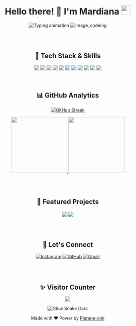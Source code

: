 <h1 align="center">Hello there! 👋 I'm Mardiana <img src="https://media.giphy.com/media/hvRJCLFzcasrR4ia7z/giphy.gif" width="30px"></h1>

<div align="center">
<img src="https://readme-typing-svg.demolab.com?font=Fira+Code&size=25&pause=1000&color=00C4FF&center=true&vCenter=true&width=435&lines=Coding+With+Coffee;Debugging+Like+a+Pro;Bugs+Are+Just+Features;Pushing+Code+Not+Panic" alt="Typing animation" />

  <img src="https://user-images.githubusercontent.com/74038190/212750155-3ceddfbd-19d3-40a3-87af-8d329c8323c4.gif" alt="image_codeing"/>
</div>

<br><br>

<h2 align="center">🚀 Tech Stack & Skills</h2>
<div align="center">

<div align="center"> <img src="https://img.shields.io/badge/Java-ED8B00?style=for-the-badge&logo=java&logoColor=white" /> <img src="https://img.shields.io/badge/C++-00599C?style=for-the-badge&logo=c%2B%2B&logoColor=white" /> <img src="https://img.shields.io/badge/PHP-777BB4?style=for-the-badge&logo=php&logoColor=white" /> <img src="https://img.shields.io/badge/JavaScript-F7DF1E?style=for-the-badge&logo=javascript&logoColor=black" /> <img src="https://img.shields.io/badge/React-20232A?style=for-the-badge&logo=react&logoColor=61DAFB" /> <img src="https://img.shields.io/badge/Python-3776AB?style=for-the-badge&logo=python&logoColor=white" /> <img src="https://img.shields.io/badge/Node.js-339933?style=for-the-badge&logo=nodedotjs&logoColor=white" /> <img src="https://img.shields.io/badge/MySQL-4479A1?style=for-the-badge&logo=mysql&logoColor=white" /> <img src="https://img.shields.io/badge/Docker-2496ED?style=for-the-badge&logo=docker&logoColor=white" /> <img src="https://img.shields.io/badge/Figma-F24E1E?style=for-the-badge&logo=figma&logoColor=white" /> <img src="https://img.shields.io/badge/WordPress-21759B?style=for-the-badge&logo=wordpress&logoColor=white" /> </div>

</div>
<br><br>

<h2 align="center">📊 GitHub Analytics</h2>

<div align="center">

  [![GitHub Streak](https://streak-stats.demolab.com?user=mardiana36&theme=dark&background=0d1117&border=00C4FF&stroke=00C4FF&ring=00C4FF&fire=FF79C6&currStreakNum=FFFFFF&sideNums=FFFFFF&currStreakLabel=00C4FF&sideLabels=00C4FF&dates=8A8A8A)](https://git.io/streak-stats)
    
</div>

<div align="center">
  <a href="https://github.com/mardiana36">
    <img height="180em" src="https://github-readme-stats.vercel.app/api?username=mardiana36&show_icons=true&theme=radical&include_all_commits=true&count_private=true&bg_color=0d1117&title_color=00C4FF&icon_color=00C4FF&text_color=FFFFFF" />
    <img height="180em" src="https://github-readme-stats.vercel.app/api/top-langs/?username=mardiana36&layout=compact&langs_count=8&theme=radical&bg_color=0d1117&title_color=00C4FF&text_color=FFFFFF" />
  </a>
</div>

<br><br>

<h2 align="center">🌟 Featured Projects</h2>
<div align="center">
  <a href="https://mardiana36.github.io/FreeFlex.github.io">
    <img align="center" src="https://github-readme-stats.vercel.app/api/pin/?username=mardiana36&repo=FreeFlex.github.io&theme=radical&bg_color=0d1117&title_color=00C4FF" />
  </a>
  <a href="https://mardiana36.github.io/tracoid.github.io">
    <img align="center" src="https://github-readme-stats.vercel.app/api/pin/?username=mardiana36&repo=tracoid.github.io&theme=radical&bg_color=0d1117&title_color=00C4FF" />
  </a>
</div>

<br><br>

<h2 align="center">🤝 Let's Connect</h2>
<div align="center">
  
  [![Instagram](https://img.shields.io/badge/Instagram-%23E4405F.svg?style=for-the-badge&logo=Instagram&logoColor=white&animation=spin&labelColor=0d1117)](https://instagram.com/mardiana_036)
  [![GitHub](https://img.shields.io/badge/GitHub-100000?style=for-the-badge&logo=github&logoColor=white&animation=spin&labelColor=0d1117)](https://github.com/mardiana36)
  [![Gmail](https://img.shields.io/badge/Gmail-D14836?style=for-the-badge&logo=gmail&logoColor=white&animation=spin&labelColor=0d1117)](mailto:kelikimardiana@gmail.com)
  
</div>

<br><br>

<h2 align="center">✨ Visitor Counter</h2>
<div align="center">
  <img src="https://profile-counter.glitch.me/mardiana36/count.svg" />
</div>
  
<div align="center">
  
![Glow Snake Dark](https://mardiana36.github.io/mardiana36/glow-snake-dark.svg)

</div>
<p align="center">Made with ❤️ Power by <a href="https://github.com/Platane/snk">Platane-snk</a></p>

